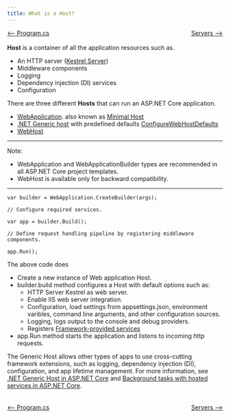 ```yaml
---
title: What is a Host?
---
```

<div style="width:100%; background-color:grey;">
<div style="width:50%;float:left;text-align:left;">
<a href="https://naveenchittimalla.github.io/blog/aspnetcore/programcs/"><-- Program.cs</a>
</div>
<div style="width:50%;float:right;text-align:right;">
<a href="https://naveenchittimalla.github.io/blog/aspnetcore/servers/">Servers --></a>
</div>
</div>
<div style="height:20px;">&nbsp;</div>

**Host** is a container of all the application resources such as. 
-  An HTTP server ([Kestrel Server](https://learn.microsoft.com/en-us/aspnet/core/fundamentals/servers/kestrel?view=aspnetcore-8.0))
-  Middleware components
-  Logging
-  Dependency injection (DI) services
-  Configuration

There are three different **Hosts** that can run an ASP.NET Core application.
-  [WebApplication](https://learn.microsoft.com/en-us/aspnet/core/fundamentals/minimal-apis/webapplication?view=aspnetcore-8.0). also known as [Minimal Host](https://learn.microsoft.com/en-us/aspnet/core/migration/50-to-60?view=aspnetcore-8.0#new-hosting-model)
-  [.NET Generic host](https://learn.microsoft.com/en-us/aspnet/core/fundamentals/host/generic-host?view=aspnetcore-8.0) with predefined defaults [ConfigureWebHostDefaults](https://learn.microsoft.com/en-us/dotnet/api/microsoft.extensions.hosting.generichostbuilderextensions.configurewebhostdefaults)
-  [WebHost](https://learn.microsoft.com/en-us/aspnet/core/fundamentals/host/web-host?view=aspnetcore-8.0)


***
Note: 
-  WebApplication and WebApplicationBuilder types are recommended in all ASP.NET Core project templates.
-  WebHost is available only for backward compatibility. 
***

```
var builder = WebApplication.CreateBuilder(args);

// Configure required services.

var app = builder.Build();

// Define request handling pipeline by registering middleware components.

app.Run();
```

The above code does
-  Create a new instance of Web application Host.
-  builder.build method configures a Host with default options such as:
   -  HTTP Server Kestrel as web server.
   -  Enable IIS web server integration.
   -  Configuration, load settings from appsettings.json, environment varibles, command line arguments, and other configuration sources.
   - Logging, logs output to the console and debug providers.
   - Registers [Framework-provided services](https://learn.microsoft.com/en-us/aspnet/core/fundamentals/dependency-injection?view=aspnetcore-7.0#framework-provided-services) 
- app.Run method starts the application and listens to incoming http requests.

The Generic Host allows other types of apps to use cross-cutting framework extensions, such as logging, dependency injection (DI), configuration, and app lifetime management. For more information, see [.NET Generic Host in ASP.NET Core](https://learn.microsoft.com/en-us/aspnet/core/fundamentals/host/generic-host?view=aspnetcore-8.0) and [Background tasks with hosted services in ASP.NET Core](https://learn.microsoft.com/en-us/aspnet/core/fundamentals/host/hosted-services?view=aspnetcore-8.0).

<div style="height:20px;">&nbsp;</div>
<div style="width:100%; background-color:grey;">
<div style="width:50%;float:left;text-align:left;">
<a href="https://naveenchittimalla.github.io/blog/aspnetcore/programcs/"><-- Program.cs</a>
</div>
<div style="width:50%;float:right;text-align:right;">
<a href="https://naveenchittimalla.github.io/blog/aspnetcore/servers/">Servers --></a>
</div>
</div>